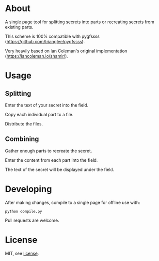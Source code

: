 # About

A single page tool for splitting secrets into parts or recreating secrets from
existing parts.

This scheme is 100% compatible with pygfssss (https://github.com/trianglee/pygfssss).

Very heavily based on Ian Coleman's original implementation (https://iancoleman.io/shamir/).

# Usage

## Splitting

Enter the text of your secret into the field.

Copy each individual part to a file.

Distribute the files.

## Combining

Gather enough parts to recreate the secret.

Enter the content from each part into the field.

The text of the secret will be displayed under the field.

# Developing

After making changes, compile to a single page for offline use with:

```
python compile.py
```

Pull requests are welcome.

# License

MIT, see [license](https://github.com/trianglee/shamir-gf256/blob/master/license).
